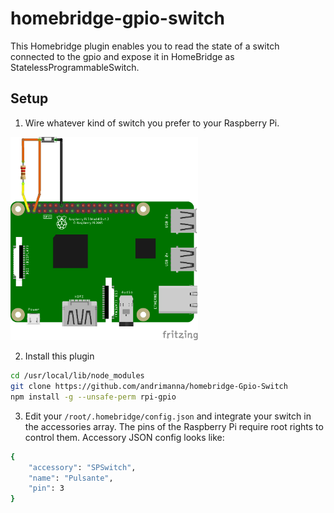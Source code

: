 # homebridge-gpio-switch
This Homebridge plugin enables you to read the state of a switch connected to the gpio and expose it in HomeBridge as StatelessProgrammableSwitch.

## Setup

1) Wire whatever kind of switch you prefer to your Raspberry Pi.

<img src="docs/circuit.png" width="300">

2) Install this plugin

```bash
cd /usr/local/lib/node_modules
git clone https://github.com/andrimanna/homebridge-Gpio-Switch
npm install -g --unsafe-perm rpi-gpio
```

3) Edit your `/root/.homebridge/config.json` and integrate your switch in the accessories array. The pins
of the Raspberry Pi require root rights to control them.
Accessory JSON config looks like:

```bash
{
    "accessory": "SPSwitch",
    "name": "Pulsante",
    "pin": 3
}
```
